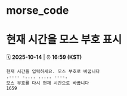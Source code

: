 # morse_code
# 현재 시간을 모스 부호 표시
<!-- MORSE_TIME_START -->
🗓️ **2025-10-14** | ⏰ **16:59 (KST)**

```
현재 시간을 입력하세요. 모스 부호로 바꿉니다
.---- -.... ..... ----.
모스 부호를 다시 현재 시간으로 바꿉니다
1659
```
<!-- MORSE_TIME_END -->
